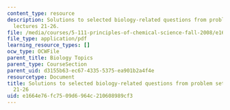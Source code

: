 ```yaml
---
content_type: resource
description: Solutions to selected biology-related questions from problem sets for
  lectures 21-26.
file: /media/courses/5-111-principles-of-chemical-science-fall-2008/e1664e76fc7509d6964c210608989cf3_L21to26Bio_Key.pdf
file_type: application/pdf
learning_resource_types: []
ocw_type: OCWFile
parent_title: Biology Topics
parent_type: CourseSection
parent_uid: d3155b63-ec67-4335-5375-ea901b2a4f4e
resourcetype: Document
title: Solutions to selected biology-related questions from problem sets for lectures
  21-26
uid: e1664e76-fc75-09d6-964c-210608989cf3
---
```

